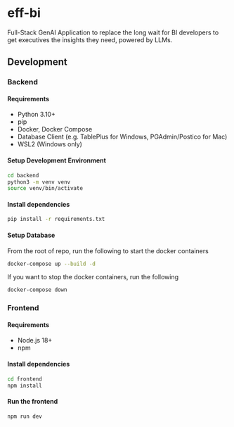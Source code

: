# eff-bi
Full-Stack GenAI Application to replace the long wait for BI developers to get executives the insights they need, powered by LLMs.

## Development

### Backend

#### Requirements
- Python 3.10+
- pip
- Docker, Docker Compose
- Database Client (e.g. TablePlus for Windows, PGAdmin/Postico for Mac)
- WSL2 (Windows only)

#### Setup Development Environment

```bash
cd backend
python3 -m venv venv
source venv/bin/activate
```

#### Install dependencies

```bash
pip install -r requirements.txt
```

#### Setup Database

From the root of repo, run the following to start the docker containers

```bash
docker-compose up --build -d
```

If you want to stop the docker containers, run the following

```bash
docker-compose down
```


### Frontend

#### Requirements
- Node.js 18+
- npm

#### Install dependencies

```bash
cd frontend
npm install
```

#### Run the frontend

```bash
npm run dev
```





